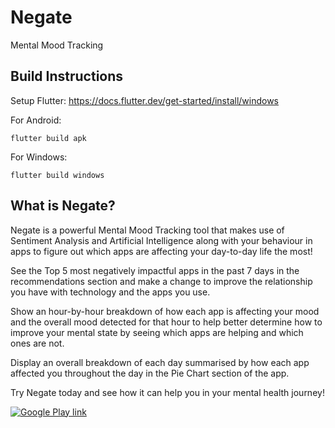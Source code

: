 # Negate

Mental Mood Tracking

## Build Instructions

Setup Flutter:
https://docs.flutter.dev/get-started/install/windows

For Android:
```
flutter build apk
```
For Windows:
```
flutter build windows
```

## What is Negate?
Negate is a powerful Mental Mood Tracking tool that makes use of Sentiment Analysis and Artificial Intelligence along with your behaviour in apps to figure out which apps are affecting your day-to-day life the most!

See the Top 5 most negatively impactful apps in the past 7 days in the recommendations section and make a change to improve the relationship you have with technology and the apps you use.

Show an hour-by-hour breakdown of how each app is affecting your mood and the overall mood detected for that hour to help better determine how to improve your mental state by seeing which apps are helping and which ones are not.

Display an overall breakdown of each day summarised by how each app affected you throughout the day in the Pie Chart section of the app.

Try Negate today and see how it can help you in your mental health journey!

[![Google Play link](https://raw.githubusercontent.com/steverichey/google-play-badge-svg/master/img/en_get.svg)](https://play.google.com/store/apps/details?id=com.kevinx8.negate)
